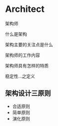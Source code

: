 # Architect

架构师

什么是架构

架构主要的关注点是什么

架构师的工作内容

架构师具有怎样的特质

稳定性...之定义

## 架构设计三原则

* 合适原则
* 简单原则
* 演化原则



